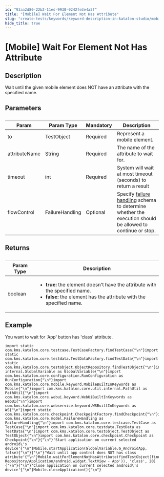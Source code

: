 ```yaml
---
id: "93aa2d80-22b2-11ed-9930-0242fe3e4a3f"
title: "[Mobile] Wait For Element Not Has Attribute"
slug: "create-tests/keywords/keyword-description-in-katalon-studio/mobile-keywords/mobile-wait-for-element-not-has-attribute"
hide_title: true
---
```


# <a id="id_0" class="anchor_top_offset"/><a id="ariaid-title1" class="anchor_top_offset"/>[Mobile] Wait For Element Not Has Attribute


## <a id="id_0__id_1" class="anchor_top_offset"/>Description

              
<p xmlns="http://www.w3.org/1999/xhtml" className="p">Wait until the given mobile element does NOT have an attribute   with the specified name.</p> 
      

## <a id="id_0__id_2" class="anchor_top_offset"/>Parameters

              
<table xmlns="http://www.w3.org/1999/xhtml" className="table anchor_top_offset" id="id_0__934f01e3-7aa4-4f8a-ba2f-854dacbd50da"><caption /><thead className="thead"><tr className><th className="entry anchor_top_offset" id="id_0__934f01e3-7aa4-4f8a-ba2f-854dacbd50da__entry__1">Param</th><th className="entry anchor_top_offset" id="id_0__934f01e3-7aa4-4f8a-ba2f-854dacbd50da__entry__2">Param Type</th><th className="entry anchor_top_offset" id="id_0__934f01e3-7aa4-4f8a-ba2f-854dacbd50da__entry__3">Mandatory</th><th className="entry anchor_top_offset" id="id_0__934f01e3-7aa4-4f8a-ba2f-854dacbd50da__entry__4">Description</th></tr></thead><tbody className="tbody"><tr className><td className="entry" headers="id_0__934f01e3-7aa4-4f8a-ba2f-854dacbd50da__entry__1 id_0__934f01e3-7aa4-4f8a-ba2f-854dacbd50da__entry__2 id_0__934f01e3-7aa4-4f8a-ba2f-854dacbd50da__entry__3 id_0__934f01e3-7aa4-4f8a-ba2f-854dacbd50da__entry__4 ">to</td><td className="entry" headers="id_0__934f01e3-7aa4-4f8a-ba2f-854dacbd50da__entry__1 id_0__934f01e3-7aa4-4f8a-ba2f-854dacbd50da__entry__2 id_0__934f01e3-7aa4-4f8a-ba2f-854dacbd50da__entry__3 id_0__934f01e3-7aa4-4f8a-ba2f-854dacbd50da__entry__4 ">TestObject</td><td className="entry" headers="id_0__934f01e3-7aa4-4f8a-ba2f-854dacbd50da__entry__1 id_0__934f01e3-7aa4-4f8a-ba2f-854dacbd50da__entry__2 id_0__934f01e3-7aa4-4f8a-ba2f-854dacbd50da__entry__3 id_0__934f01e3-7aa4-4f8a-ba2f-854dacbd50da__entry__4 ">Required</td><td className="entry" headers="id_0__934f01e3-7aa4-4f8a-ba2f-854dacbd50da__entry__1 id_0__934f01e3-7aa4-4f8a-ba2f-854dacbd50da__entry__2 id_0__934f01e3-7aa4-4f8a-ba2f-854dacbd50da__entry__3 id_0__934f01e3-7aa4-4f8a-ba2f-854dacbd50da__entry__4 ">Represent a mobile element.</td></tr><tr className><td className="entry" headers="id_0__934f01e3-7aa4-4f8a-ba2f-854dacbd50da__entry__1 id_0__934f01e3-7aa4-4f8a-ba2f-854dacbd50da__entry__2 id_0__934f01e3-7aa4-4f8a-ba2f-854dacbd50da__entry__3 id_0__934f01e3-7aa4-4f8a-ba2f-854dacbd50da__entry__4 ">attributeName</td><td className="entry" headers="id_0__934f01e3-7aa4-4f8a-ba2f-854dacbd50da__entry__1 id_0__934f01e3-7aa4-4f8a-ba2f-854dacbd50da__entry__2 id_0__934f01e3-7aa4-4f8a-ba2f-854dacbd50da__entry__3 id_0__934f01e3-7aa4-4f8a-ba2f-854dacbd50da__entry__4 ">String</td><td className="entry" headers="id_0__934f01e3-7aa4-4f8a-ba2f-854dacbd50da__entry__1 id_0__934f01e3-7aa4-4f8a-ba2f-854dacbd50da__entry__2 id_0__934f01e3-7aa4-4f8a-ba2f-854dacbd50da__entry__3 id_0__934f01e3-7aa4-4f8a-ba2f-854dacbd50da__entry__4 ">Required</td><td className="entry" headers="id_0__934f01e3-7aa4-4f8a-ba2f-854dacbd50da__entry__1 id_0__934f01e3-7aa4-4f8a-ba2f-854dacbd50da__entry__2 id_0__934f01e3-7aa4-4f8a-ba2f-854dacbd50da__entry__3 id_0__934f01e3-7aa4-4f8a-ba2f-854dacbd50da__entry__4 ">The name of the attribute to wait for.</td></tr><tr className><td className="entry" headers="id_0__934f01e3-7aa4-4f8a-ba2f-854dacbd50da__entry__1 id_0__934f01e3-7aa4-4f8a-ba2f-854dacbd50da__entry__2 id_0__934f01e3-7aa4-4f8a-ba2f-854dacbd50da__entry__3 id_0__934f01e3-7aa4-4f8a-ba2f-854dacbd50da__entry__4 ">timeout</td><td className="entry" headers="id_0__934f01e3-7aa4-4f8a-ba2f-854dacbd50da__entry__1 id_0__934f01e3-7aa4-4f8a-ba2f-854dacbd50da__entry__2 id_0__934f01e3-7aa4-4f8a-ba2f-854dacbd50da__entry__3 id_0__934f01e3-7aa4-4f8a-ba2f-854dacbd50da__entry__4 ">int</td><td className="entry" headers="id_0__934f01e3-7aa4-4f8a-ba2f-854dacbd50da__entry__1 id_0__934f01e3-7aa4-4f8a-ba2f-854dacbd50da__entry__2 id_0__934f01e3-7aa4-4f8a-ba2f-854dacbd50da__entry__3 id_0__934f01e3-7aa4-4f8a-ba2f-854dacbd50da__entry__4 ">Required</td><td className="entry" headers="id_0__934f01e3-7aa4-4f8a-ba2f-854dacbd50da__entry__1 id_0__934f01e3-7aa4-4f8a-ba2f-854dacbd50da__entry__2 id_0__934f01e3-7aa4-4f8a-ba2f-854dacbd50da__entry__3 id_0__934f01e3-7aa4-4f8a-ba2f-854dacbd50da__entry__4 ">System will wait at most timeout (seconds) to return a         result</td></tr><tr className><td className="entry" headers="id_0__934f01e3-7aa4-4f8a-ba2f-854dacbd50da__entry__1 id_0__934f01e3-7aa4-4f8a-ba2f-854dacbd50da__entry__2 id_0__934f01e3-7aa4-4f8a-ba2f-854dacbd50da__entry__3 id_0__934f01e3-7aa4-4f8a-ba2f-854dacbd50da__entry__4 ">flowControl</td><td className="entry" headers="id_0__934f01e3-7aa4-4f8a-ba2f-854dacbd50da__entry__1 id_0__934f01e3-7aa4-4f8a-ba2f-854dacbd50da__entry__2 id_0__934f01e3-7aa4-4f8a-ba2f-854dacbd50da__entry__3 id_0__934f01e3-7aa4-4f8a-ba2f-854dacbd50da__entry__4 ">FailureHandling</td><td className="entry" headers="id_0__934f01e3-7aa4-4f8a-ba2f-854dacbd50da__entry__1 id_0__934f01e3-7aa4-4f8a-ba2f-854dacbd50da__entry__2 id_0__934f01e3-7aa4-4f8a-ba2f-854dacbd50da__entry__3 id_0__934f01e3-7aa4-4f8a-ba2f-854dacbd50da__entry__4 ">Optional</td><td className="entry" headers="id_0__934f01e3-7aa4-4f8a-ba2f-854dacbd50da__entry__1 id_0__934f01e3-7aa4-4f8a-ba2f-854dacbd50da__entry__2 id_0__934f01e3-7aa4-4f8a-ba2f-854dacbd50da__entry__3 id_0__934f01e3-7aa4-4f8a-ba2f-854dacbd50da__entry__4 ">Specify <a className="xref" href="/docs/maintain/configure-failure-handling-settings-in-katalon-studio">failure handling</a> schema to         determine whether the execution should be allowed to continue or         stop.</td></tr></tbody></table> 
      

## <a id="id_0__id_3" class="anchor_top_offset"/>Returns

              
<table xmlns="http://www.w3.org/1999/xhtml" className="table anchor_top_offset" id="id_0__700585b4-c6b5-4ae6-bee0-200830072a01"><caption /><thead className="thead"><tr className><th className="entry anchor_top_offset" id="id_0__700585b4-c6b5-4ae6-bee0-200830072a01__entry__1">Param Type</th><th className="entry anchor_top_offset" id="id_0__700585b4-c6b5-4ae6-bee0-200830072a01__entry__2">Description</th></tr></thead><tbody className="tbody"><tr className><td className="entry" headers="id_0__700585b4-c6b5-4ae6-bee0-200830072a01__entry__1 id_0__700585b4-c6b5-4ae6-bee0-200830072a01__entry__2 ">boolean</td><td className="entry" headers="id_0__700585b4-c6b5-4ae6-bee0-200830072a01__entry__1 id_0__700585b4-c6b5-4ae6-bee0-200830072a01__entry__2 ">         <ul className="ul"><li className="li">             <strong className="ph b">true:</strong> the element doesn't have the attribute             with the specified name.</li><li className="li">             <strong className="ph b">false:</strong> the element has the attribute with the             specified name.</li></ul>       </td></tr></tbody></table> 
      

## <a id="id_0__id_4" class="anchor_top_offset"/>Example

              
<p xmlns="http://www.w3.org/1999/xhtml" className="p">You want to wait for 'App' button has 'class' attribute.</p> 
              
<pre xmlns="http://www.w3.org/1999/xhtml" className="pre codeblock"><code>import static com.kms.katalon.core.testcase.TestCaseFactory.findTestCase{"\n"}import static com.kms.katalon.core.testdata.TestDataFactory.findTestData{"\n"}import static com.kms.katalon.core.testobject.ObjectRepository.findTestObject{"\n"}import internal.GlobalVariable as GlobalVariable{"\n"}import com.kms.katalon.core.configuration.RunConfiguration as RunConfiguration{"\n"}import com.kms.katalon.core.mobile.keyword.MobileBuiltInKeywords as Mobile{"\n"}import com.kms.katalon.core.util.internal.PathUtil as PathUtil{"\n"}import com.kms.katalon.core.webui.keyword.WebUiBuiltInKeywords as WebUI{"\n"}import com.kms.katalon.core.webservice.keyword.WSBuiltInKeywords as WS{"\n"}import static com.kms.katalon.core.checkpoint.CheckpointFactory.findCheckpoint{"\n"}import com.kms.katalon.core.model.FailureHandling as FailureHandling{"\n"}import com.kms.katalon.core.testcase.TestCase as TestCase{"\n"}import com.kms.katalon.core.testdata.TestData as TestData{"\n"}import com.kms.katalon.core.testobject.TestObject as TestObject{"\n"}import com.kms.katalon.core.checkpoint.Checkpoint as Checkpoint{"\n"}{"\n"}'Start application on current selected android\'s device'{"\n"}Mobile.startApplication(GlobalVariable.G_AndroidApp, false){"\n"}{"\n"}'Wait until app control does NOT has class atribute'{"\n"}Mobile.waitForElementNotHasAttribute(findTestObject(findTestObject('Object Repository/Application/android.widget.TextView - App')), 'class', 20){"\n"}{"\n"}'Close application on current selected android\'s device'{"\n"}Mobile.closeApplication(){"\n"}</code></pre> 
            
